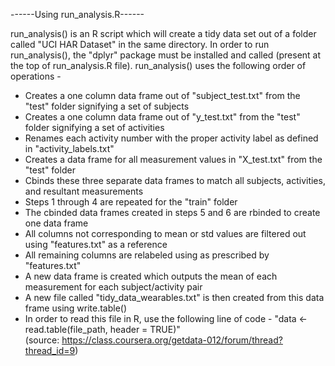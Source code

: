 ------Using run_analysis.R------

run_analysis() is an R script which will create a tidy data set out of a folder called "UCI HAR Dataset" in the same directory.
In order to run run_analysis(), the "dplyr" package must be installed and called (present at the top of run_analysis.R file).
run_analysis() uses the following order of operations -

* Creates a one column data frame out of "subject_test.txt" from the "test" folder signifying a set of subjects
* Creates a one column data frame out of "y_test.txt" from the "test" folder signifying a set of activities
* Renames each activity number with the proper activity label as defined in "activity_labels.txt"
* Creates a data frame for all measurement values in "X_test.txt" from the "test" folder
* Cbinds these three separate data frames to match all subjects, activities, and resultant measurements
* Steps 1 through 4 are repeated for the "train" folder
* The cbinded data frames created in steps 5 and 6 are rbinded to create one data frame
* All columns not corresponding to mean or std values are filtered out using "features.txt" as a reference
* All remaining columns are relabeled using as prescribed by "features.txt"
* A new data frame is created which outputs the mean of each measurement for each subject/activity pair
* A new file called "tidy_data_wearables.txt" is then created from this data frame using write.table()
* In order to read this file in R, use the following line of code - "data <- read.table(file_path, header = TRUE)"    
(source: https://class.coursera.org/getdata-012/forum/thread?thread_id=9)
